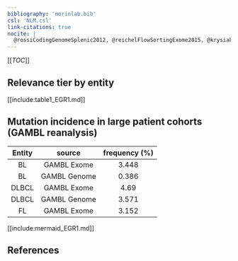 ```yaml
---
bibliography: 'morinlab.bib'
csl: 'NLM.csl'
link-citations: true
nocite: |
  @rossiCodingGenomeSplenic2012, @reichelFlowSortingExome2015, @krysiakRecurrentSomaticMutations2017, 
---
```


[[_TOC_]]




## Relevance tier by entity

[[include:table1_EGR1.md]]


## Mutation incidence in large patient cohorts (GAMBL reanalysis)

|Entity|source |frequency (%)|
|:------:|:----:|:----:|
|BL|GAMBL Exome |3.448 |
|BL|GAMBL Genome |0.386 |
|DLBCL|GAMBL Exome |4.69 |
|DLBCL|GAMBL Genome |3.571 |
|FL|GAMBL Exome |3.152 |


[[include:mermaid_EGR1.md]]

## References


